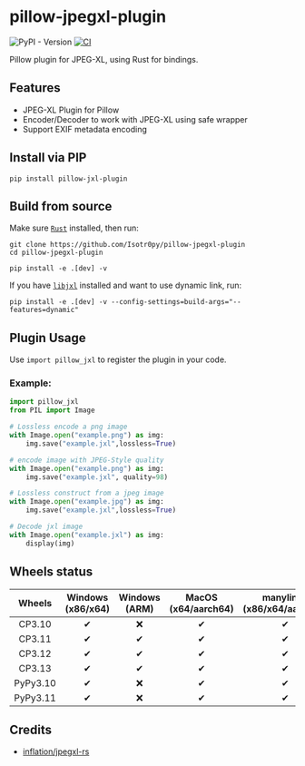 # pillow-jpegxl-plugin
![PyPI - Version](https://img.shields.io/pypi/v/pillow-jxl-plugin)
[![CI](https://github.com/isotr0py/pillow-jpegxl-plugin/workflows/CI/badge.svg)](https://github.com/isotr0py/pillow-jpegxl-plugin/actions?query=workflow%3ACI)

Pillow plugin for JPEG-XL, using Rust for bindings.

## Features
- JPEG-XL Plugin for Pillow
- Encoder/Decoder to work with JPEG-XL using safe wrapper
- Support EXIF metadata encoding

## Install via PIP
```
pip install pillow-jxl-plugin
```

## Build from source
Make sure [`Rust`](https://www.rust-lang.org/tools/install) installed, then run:
```
git clone https://github.com/Isotr0py/pillow-jpegxl-plugin
cd pillow-jpegxl-plugin

pip install -e .[dev] -v
```
If you have [`libjxl`](https://github.com/libjxl/libjxl) installed and want to use dynamic link, run:
```
pip install -e .[dev] -v --config-settings=build-args="--features=dynamic"
```

## Plugin Usage
Use `import pillow_jxl` to register the plugin in your code. 

### Example:
```python
import pillow_jxl
from PIL import Image

# Lossless encode a png image
with Image.open("example.png") as img:
    img.save("example.jxl",lossless=True)

# encode image with JPEG-Style quality
with Image.open("example.png") as img:
    img.save("example.jxl", quality=98)

# Lossless construct from a jpeg image
with Image.open("example.jpg") as img:
    img.save("example.jxl",lossless=True)

# Decode jxl image
with Image.open("example.jxl") as img:
    display(img)
```

## Wheels status
|    Wheels   | Windows (x86/x64) | Windows (ARM) | MacOS (x64/aarch64) | manylinux (x86/x64/aarch64) | musllinux |
|:-----------:|:-----------------:|:-------------:|:-------------------:|:---------------------------:|:---------:|
| CP3.10 |         ✔         |       ❌       |          ✔          |              ✔              |     ✔     |
| CP3.11 |         ✔         |       ✔       |          ✔          |              ✔              |     ✔     |
| CP3.12 |         ✔         |       ✔       |          ✔          |              ✔              |     ✔     |
| CP3.13 |         ✔         |       ✔       |          ✔          |              ✔              |     ✔     |
|   PyPy3.10  |         ✔         |       ❌       |          ✔          |              ✔              |     ✔     |
|   PyPy3.11  |         ✔         |       ❌       |          ✔          |              ✔              |     ✔     |

## Credits
- [inflation/jpegxl-rs](https://github.com/inflation/jpegxl-rs)
